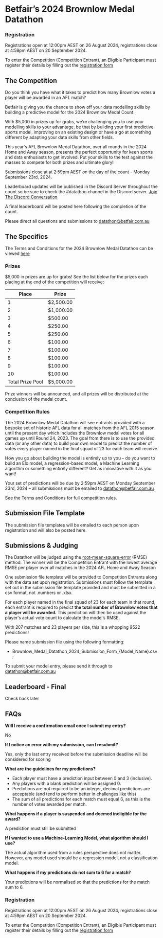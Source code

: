 # Betfair’s 2024 Brownlow Medal Datathon

### Registration

Registrations open at 12:00pm AEST on 26 August 2024, registrations close at 4:59pm AEST on 20 September 2024.

To enter the Competition (Competition Entrant), an Eligible Participant must register their details by filling out the [registration form](https://forms.office.com/r/EKGM2RV6kR)

## The Competition

Do you think you have what it takes to predict how many Brownlow votes a player will be awarded in an AFL match?

Betfair is giving you the chance to show off your data modelling skills by building a predictive model for the 2024 Brownlow Medal Count.

With $5,000 in prizes up for grabs, we’re challenging you to use your modelling skills to your advantage, be that by building your first predictive sports model, improving on an existing design or have a go at something different by adapting your data skills from other fields.

This year's AFL Brownlow Medal Datathon, over all rounds in the 2024 Home and Away season, presents the perfect opportunity for keen sports and data enthusiasts to get involved. Put your skills to the test against the masses to compete for both prizes and ultimate glory!

Submissions close at at 2:59pm AEST on the day of the count - Monday September 23rd, 2024.

Leaderboard updates will be published in the Discord Server throughout the count so be sure to check the #datathon channel in the Discord server. [Join The Discord Conversation](https://forms.office.com/r/ZG9ea1xQj1)

A final leaderboard will be posted here following the completion of the count.

Please direct all questions and submissions to [datathon@betfair.com.au](mailto:datathon@betfair.com.au)

## The Specifics

The Terms and Conditions for the 2024 Brownlow Medal Datathon can be viewed [here](../assets/Brownlow_Medal_Datathon_2024_TCs.pdf)

### Prizes
$5,000 in prizes are up for grabs!
See the list below for the prizes each placing at the end of the competition will receive:

| Place | Prize |
| --- | --- |
| 1 | $2,500.00 |
| 2 | $1,000.00 |
| 3 | $500.00 |
| 4 | $250.00 |
| 5 | $250.00 |
| 6 | $100.00 |
| 7 | $100.00 |
| 8 | $100.00 | 
| 9 | $100.00 | 
| 10 | $100.00 |
| Total Prize Pool | $5,000.00 | 

Prize winners will be announced, and all prizes will be distributed at the conclusion of the medal count.

### Competition Rules 

The 2024 Brownlow Medal Datathon will see entrants provided with a bespoke set of historic AFL data for all matches from the AFL 2015 season until the present day which includes the Brownlow medal votes for all games up until Round 24, 2023.
The goal from there is to use the provided data (or any other data) to build your own model to predict the number of votes every player named in the final squad of 23 for each team will receive.

How you go about building the model is entirely up to you – do you want to build an Elo model, a regression-based model, a Machine Learning algorithm or something entirely different? Get as innovative with it as you want!

Your set of predictions will be due by 2:59pm AEST on Monday September 23rd, 2024 – all submissions must be emailed to [datathon@betfair.com.au](mailto:datathon@betfair.com.au)

See the Terms and Conditions for full competition rules.

## Submission File Template

The submission file templates will be emailed to each person upon registration and will also be posted here.

## Submissions & Judging

The Datathon will be judged using the [root-mean-square-error](https://en.wikipedia.org/wiki/Root-mean-square_deviation) (RMSE) method. The winner will be the Competition Entrant with the lowest average RMSE per player over all matches in the 2024 AFL Home and Away Season

One submission file template will be provided to Competition Entrants along with the data set upon registration. Submissions must follow the template set out in the submission file template provided and must be submitted in a csv format, not .numbers or .xlsx.

For each player named in the final squad of 23 for each team in that round, each entrant is required to predict **the total number of Brownlow votes that a player will be awarded.** This prediction will then be used against the player's actual vote count to calculate the model’s RMSE.

With 207 matches and 23 players per side, this is a whopping 9522 predictions!

Please name submission file using the following formatting:

- 	Brownlow_Medal_Datathon_2024_Submission_Form_{Model_Name}.csv;

To submit your model entry, please send it through to [datathon@betfair.com.au](mailto:datathon@betfair.com.au)

## Leaderboard - Final

Check back later

## FAQs

**Will I receive a confirmation email once I submit my entry?**

No

**If I notice an error with my submission, can I resubmit?**

Yes, only the last entry received before the submission deadline will be considered for scoring

**What are the guidelines for my predictions?**

 - Each player must have a prediction input between 0 and 3 (inclusive).
 - Any players with a blank prediction will be assigned 0.
 - Predictions are not required to be an integer, decimal predictions are acceptable (and tend to perform better in challenges like this)
 - The sum of all predictions for each match must equal 6, as this is the number of votes awarded per match. 

**What happens if a player is suspended and deemed ineligible for the award?**

A prediction must still be submitted

**If I wanted to use a Machine-Learning Model, what algorithm should I use?**

The actual algorithm used from a rules perspective does not matter. However, any model used should be a regression model, not a classification model.

**What happens if my predictions do not sum to 6 for a match?**

Your predictions will be normalised so that the predictions for the match sum to 6.

### Registration

Registrations open at 12:00pm AEST on 26 August 2024, registrations close at 4:59pm AEST on 20 September 2024.

To enter the Competition (Competition Entrant), an Eligible Participant must register their details by filling out the [registration form](https://forms.office.com/r/EKGM2RV6kR)




